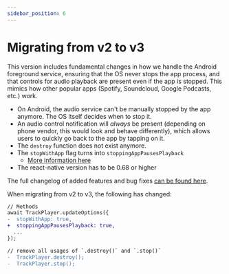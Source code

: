```yaml
---
sidebar_position: 6
---
```


# Migrating from v2 to v3

This version includes fundamental changes in how we handle the Android
foreground service, ensuring that the OS never stops the app process, and that
controls for audio playback are present even if the app is stopped. This mimics
how other popular apps (Spotify, Soundcloud, Google Podcasts, etc.) work.

- On Android, the audio service can't be manually stopped by the app anymore.
    The OS itself decides when to stop it.
- An audio control notification will *always* be present (depending on phone
    vendor, this would look and behave differently), which allows users to
    quickly go back to the app by tapping on it.
- The `destroy` function does not exist anymore. 
- The `stopWithApp` flag turns into `stoppingAppPausesPlayback` 
    - [More information here](https://github.com/doublesymmetry/react-native-track-player/pull/1447#issuecomment-1195246389)
- The react-native version has to be 0.68 or higher

The full changelog of added features and bug fixes [can be found here](https://github.com/doublesymmetry/react-native-track-player/releases/tag/v3.0).

When migrating from v2 to v3, the following has changed:

```diff
// Methods
await TrackPlayer.updateOptions({
-  stopWithApp: true,
+  stoppingAppPausesPlayback: true,
  ...
});

// remove all usages of `.destroy()` and `.stop()`
-  TrackPlayer.destroy();
-  TrackPlayer.stop();
```
